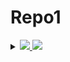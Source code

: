 # Repo1

<details>
    <summary>
        <a href="https://aviyel.com">
      <img src="https://02d6-174-89-21-41.ngrok.io/test12.svg" />
            </a
  </summary>
    <img src="https://02d6-174-89-21-41.ngrok.io/pixel3.svg" />
</details>

